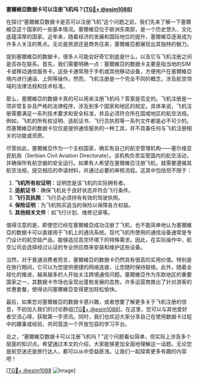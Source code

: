**塞爾維亞数据卡可以注册飞机吗？[[TG💪+ @esim1088](https://t.me/s/esim1088)]**

在探讨“塞爾維亞数据卡是否可以注册飞机”这个问题之前，我们先来了解一下塞爾維亞这个国家的一些基本情况。塞爾維亞位于欧洲东南部，是一个历史悠久、文化底蕴深厚的国家。近年来，随着经济的发展和国际地位的提升，塞爾維亞逐渐成为许多人关注的焦点。无论是旅游还是商务往来，塞爾維亞都展现出其独特的魅力。

提到塞爾維亞的数据卡，很多人可能会好奇它到底是什么，以及它与飞机注册之间是否存在联系。首先，我们需要明确一点：塞爾維亞的数据卡主要是指当地的SIM卡或移动通信服务卡。这些卡通常用于手机或其他移动设备，方便用户在塞爾維亞境内进行通话、上网等操作。然而，飞机注册是一个完全不同的概念，涉及航空领域的法律法规和技术标准。

那么，塞爾維亞的数据卡真的可以用来注册飞机吗？答案是否定的。飞机注册是一项非常复杂且严格的法律程序，涉及到多个国家和地区的规定。具体来说，飞机注册需要满足一系列技术要求和安全标准，并且必须符合所在国或地区的航空法规。例如，飞机的所有权证明、适航证书、飞行员执照等一系列文件都是必不可少的。而塞爾維亞的数据卡仅仅是提供通信服务的一种工具，并不具备任何与飞机注册相关的功能或资质。

尽管如此，塞爾維亞作为一个主权国家，确实有自己的航空管理机构——塞尔维亚民航局（Serbian Civil Aviation Directorate）。该机构负责监管国内的航空活动，并确保所有航空器的安全运行。如果有人希望在塞爾維亞注册飞机，就需要遵循其航空法规，提交相应的申请材料，并通过必要的审核流程。这其中包括但不限于：

1. **飞机所有权证明**：证明您是该飞机的实际拥有者。
2. **适航证书**：确保飞机处于良好状态并符合飞行条件。
3. **飞行员执照**：飞行员必须持有有效的驾驶执照。
4. **保险证明**：为飞机购买适当的保险以保障各方权益。
5. **其他相关文件**：如飞行计划、维修记录等。

值得注意的是，即使您已经在塞爾維亞成功注册了飞机，也不能简单地认为塞爾維亞的数据卡可以直接用于飞机上的通讯系统。现代飞机所使用的通信设备通常是专门设计的航空级产品，能够适应高空环境下的特殊需求。因此，在实际操作中，航空公司会选择经过认证的专业供应商来安装和维护这些设备。

当然，对于普通消费者而言，塞爾維亞的数据卡仍然具有很高的实用价值。特别是在旅行期间，它可以为您提供便捷的网络连接，让您随时保持联络。此外，随着全球化的推进，越来越多的人开始关注跨境通信问题。塞爾維亞作为东欧地区的重要国家之一，其数据卡市场也呈现出蓬勃发展的态势。许多运营商推出了针对游客的优惠套餐，使得访问塞爾維亞变得更加轻松愉快。

最后，如果您对塞爾維亞的数据卡感兴趣，或者想要了解更多关于飞机注册的信息，不妨加入我们的讨论群组[[TG💪+ @esim1088](https://t.me/s/esim1088)]。在这里，您可以与其他爱好者交流心得，获取第一手资讯。同时，我们也欢迎大家分享自己在使用数据卡过程中的趣事或经验，共同营造一个开放包容的学习平台。

总之，“塞爾維亞数据卡可以注册飞机吗？”这个问题看似简单，但实际上涉及多个层面的知识点。希望通过本文的介绍，大家能够更加全面地理解这一话题。无论您是航空迷还是旅行达人，都可以从中受益匪浅。让我们一起探索更多有趣的内容吧！

[[TG💪+ @esim1088](https://t.me/s/esim1088) ![Image](https://i.postimg.cc/4NQfJmqS/Snipaste-2025-05-13-00-14-12.png)]